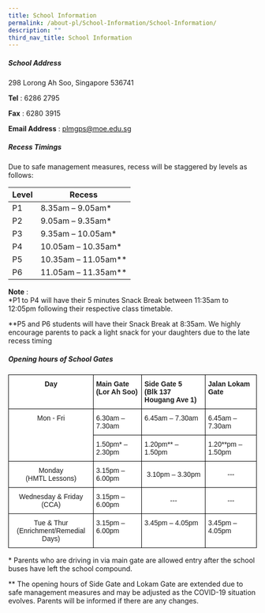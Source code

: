```yaml
---
title: School Information
permalink: /about-pl/School-Information/School-Information/
description: ""
third_nav_title: School Information
---
```

##### **School Address**

298 Lorong Ah Soo, Singapore 536741

**Tel**&nbsp;: 6286 2795

**Fax**&nbsp;: 6280 3915

**Email Address**&nbsp;:&nbsp;[plmgps@moe.edu.sg](mailto:plmgps@moe.edu.sg)  

  

##### **Recess Timings**&nbsp;

Due to safe management measures, recess will be staggered by levels as follows:

| Level | Recess |
|---|---|
| P1 | 8.35am – 9.05am* |
| P2 | 9.05am – 9.35am* |
| P3 | 9.35am – 10.05am* |
| P4 | 10.05am – 10.35am* |
| P5 | 10.35am – 11.05am** |
| P6 | 11.05am – 11.35am** |

**Note**&nbsp;:  
*P1 to P4 will have their 5 minutes Snack Break between 11:35am to 12:05pm following their respective class timetable.  
  
**P5 and P6 students will have their Snack Break at 8:35am. We highly encourage parents to pack a light snack for your daughters due to the late recess timing  
  

##### **Opening hours of School Gates**

<style type="text/css">
.tg  {border-collapse:collapse;border-spacing:0;}
.tg td{border-color:black;border-style:solid;border-width:1px;font-family:Arial, sans-serif;font-size:14px;
  overflow:hidden;padding:10px 5px;word-break:normal;}
.tg th{border-color:black;border-style:solid;border-width:1px;font-family:Arial, sans-serif;font-size:14px;
  font-weight:normal;overflow:hidden;padding:10px 5px;word-break:normal;}
.tg .tg-9hzb{background-color:#FFF;font-weight:bold;text-align:center;vertical-align:top}
.tg .tg-dgl5{background-color:#FFF;font-weight:bold;text-align:left;vertical-align:top}
.tg .tg-7yig{background-color:#FFF;text-align:center;vertical-align:top}
.tg .tg-ktyi{background-color:#FFF;text-align:left;vertical-align:top}
.tg .tg-f4yw{background-color:#FFF;text-align:center;vertical-align:middle}
</style>
<table class="tg">
<thead>
  <tr>
    <th class="tg-9hzb">Day</th>
    <th class="tg-dgl5">Main Gate<br>(Lor Ah Soo)</th>
    <th class="tg-dgl5">Side Gate 5<br>(Blk 137 Hougang Ave 1)</th>
    <th class="tg-dgl5">Jalan Lokam Gate</th>
  </tr>
</thead>
<tbody>
  <tr>
    <td class="tg-7yig" rowspan="3">Mon - Fri</td>
    <td class="tg-ktyi">6.30am – 7.30am</td>
    <td class="tg-ktyi">6.45am – 7.30am</td>
    <td class="tg-ktyi">6.45am – 7.30am</td>
  </tr>
  <tr>
    <td class="tg-ktyi">1.50pm*  – 2.30pm</td>
    <td class="tg-ktyi" rowspan="2">
			1.20pm** – 1.50pm</td>
    <td class="tg-ktyi" rowspan="2">
			1.20**pm – 1.50pm</td>
  </tr>
  <tr>
		
  </tr>
  <tr>
    <td class="tg-7yig">Monday <br>(HMTL Lessons)</td>
    <td class="tg-ktyi">3.15pm – 6.00pm</td>
    <td class="tg-f4yw">3.10pm – 3.30pm</td>
		<td class="tg-f4yw">---</td>
  </tr>
  <tr>
    <td class="tg-7yig">Wednesday &amp; Friday<br>(CCA)</td>
    <td class="tg-ktyi">3.15pm – 6.00pm</td>
     <td class="tg-f4yw">---</td>
		 <td class="tg-f4yw">---</td>
  </tr>
  <tr>
    <td class="tg-7yig">Tue &amp; Thur<br>(Enrichment/Remedial Days)</td>
    <td class="tg-ktyi">3.15pm – 6.00pm</td>
    <td class="tg-ktyi">3.45pm – 4.05pm</td>
    <td class="tg-ktyi">3.45pm – 4.05pm</td>
  </tr>
</tbody>
</table>

\* Parents who are driving in via main gate are allowed entry after the school buses have left the school compound.&nbsp;  

  

\*\* The opening hours of Side Gate and Lokam Gate are extended due to safe management measures and may be adjusted as the COVID-19 situation evolves. Parents will be informed if there are any changes.